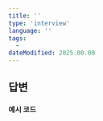 ```yaml
---
title: ''
type: 'interview'
language: ''
tags:
  -
dateModified: 2025.00.00
---
```


<!-- 📌 인터뷰 문서 -->

## 답변

<!-- 여기부터 내용을 작성해주세요.
간결하게 핵심을 먼저 전달하고, 필요한 경우 아래에 보충 설명을 추가하세요. -->

#### 예시 코드

<!-- (선택) 필요 시 예시 코드를 작성하세요. -->
